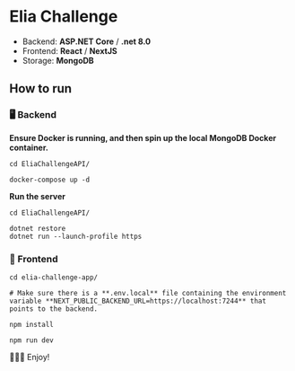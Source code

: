 # Elia Challenge

* Backend: **ASP.NET Core** / **.net 8.0**
* Frontend: **React**  / **NextJS** 
* Storage:  **MongoDB**
  

## How to run

### 🖥️ Backend 


**Ensure Docker is running, and then spin up the local MongoDB Docker container.**

    cd EliaChallengeAPI/

    docker-compose up -d


**Run the server**

    cd EliaChallengeAPI/

    dotnet restore
    dotnet run --launch-profile https


### 🎨 Frontend 

    cd elia-challenge-app/

    # Make sure there is a **.env.local** file containing the environment variable **NEXT_PUBLIC_BACKEND_URL=https://localhost:7244** that points to the backend.

    npm install

    npm run dev

🚀🚀🚀
Enjoy!